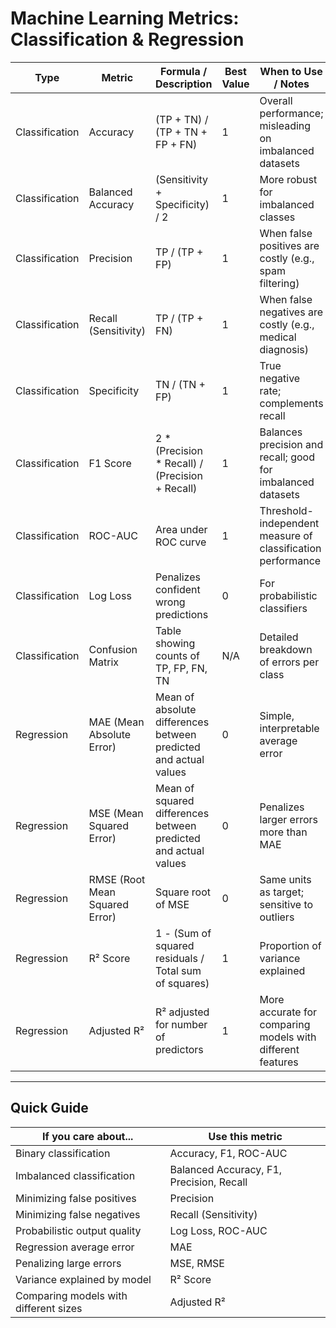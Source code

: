 # Machine Learning Metrics: Classification & Regression

| Type           | Metric           | Formula / Description                          | Best Value | When to Use / Notes                                           |
|----------------|------------------|-----------------------------------------------|------------|--------------------------------------------------------------|
| Classification | Accuracy         | (TP + TN) / (TP + TN + FP + FN)               | 1          | Overall performance; misleading on imbalanced datasets       |
| Classification | Balanced Accuracy| (Sensitivity + Specificity) / 2                | 1          | More robust for imbalanced classes                            |
| Classification | Precision        | TP / (TP + FP)                                 | 1          | When false positives are costly (e.g., spam filtering)        |
| Classification | Recall (Sensitivity)| TP / (TP + FN)                               | 1          | When false negatives are costly (e.g., medical diagnosis)     |
| Classification | Specificity      | TN / (TN + FP)                                 | 1          | True negative rate; complements recall                        |
| Classification | F1 Score         | 2 * (Precision * Recall) / (Precision + Recall)| 1          | Balances precision and recall; good for imbalanced datasets  |
| Classification | ROC-AUC          | Area under ROC curve                           | 1          | Threshold-independent measure of classification performance  |
| Classification | Log Loss         | Penalizes confident wrong predictions          | 0          | For probabilistic classifiers                                 |
| Classification | Confusion Matrix | Table showing counts of TP, FP, FN, TN         | N/A        | Detailed breakdown of errors per class                        |
| Regression     | MAE (Mean Absolute Error)| Mean of absolute differences between predicted and actual values | 0          | Simple, interpretable average error                           |
| Regression     | MSE (Mean Squared Error)| Mean of squared differences between predicted and actual values | 0          | Penalizes larger errors more than MAE                         |
| Regression     | RMSE (Root Mean Squared Error)| Square root of MSE                     | 0          | Same units as target; sensitive to outliers                  |
| Regression     | R² Score         | 1 - (Sum of squared residuals / Total sum of squares)| 1          | Proportion of variance explained                              |
| Regression     | Adjusted R²      | R² adjusted for number of predictors           | 1          | More accurate for comparing models with different features   |

---

## Quick Guide

| If you care about...                | Use this metric                          |
|-----------------------------------|-----------------------------------------|
| Binary classification             | Accuracy, F1, ROC-AUC                   |
| Imbalanced classification         | Balanced Accuracy, F1, Precision, Recall|
| Minimizing false positives        | Precision                              |
| Minimizing false negatives        | Recall (Sensitivity)                   |
| Probabilistic output quality      | Log Loss, ROC-AUC                      |
| Regression average error          | MAE                                   |
| Penalizing large errors           | MSE, RMSE                            |
| Variance explained by model       | R² Score                             |
| Comparing models with different sizes | Adjusted R²                        |
